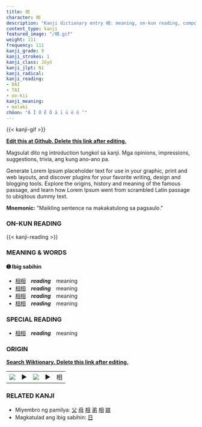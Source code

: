 ```yaml
---
title: 相
character: 相
description: "Kanji dictionary entry 相: meaning, on-kun reading, compounds, origin, related kanji"
content_type: kanji
featured_image: "/相.gif"
weight: 111
frequency: 111
kanji_grade: 9
kanji_strokes: 1
kanji_class: Jōyō
kanji_jlpt: N1
kanji_radical: 
kanji_reading: 
- DAI
- TAI
- oo-kii
kanji_meaning:
- malaki
chōon: "Ā Ī Ū Ē Ō ā ī ū ē ō ’"
---
```

[//]: # (Don't edit the line below. Kanji animated GIF code is automatically generated.)
{{< kanji-gif >}}

[//]: # (Edit below this line.)

**[Edit this at Github. Delete this link after editing.](https://github.com/tim0g/tim/tree/main/content/kanji/相/index.md)**

Magsulat dito ng introduction tungkol sa kanji. Mga opinions, impressions, suggestions, trivia, ang kung ano-ano pa.

Generate Lorem Ipsum placeholder text for use in your graphic, print and web layouts, and discover plugins for your favorite writing, design and blogging tools. Explore the origins, history and meaning of the famous passage, and learn how Lorem Ipsum went from scrambled Latin passage to ubiqitous dummy text.
 
**Mnemonic:** "Maikling sentence na makakatulong sa pagsaulo."

### ON-KUN READING

[//]: # (Don't edit the line below. ON-KUN READING code is automatically generated.)
{{< kanji-reading >}}

### MEANING & WORDS

#### ➊ **Ibig sabihin**
  - [相](../相)[相](../相)　***reading***　meaning
  - [相](../相)[相](../相)　***reading***　meaning
  - [相](../相)[相](../相)　***reading***　meaning
  - [相](../相)[相](../相)　***reading***　meaning

### SPECIAL READING
  - [相](../相)[相](../相)　***reading***　meaning

### ORIGIN

**[Search Wiktionary. Delete this link after editing.](https://wiktionary.org/wiki/相)**
<table class="kanji-table"><tr><td>
<img src="60px-相-bronze.svg.png">
</td><td>▶</td><td>
<img src="60px-相-oracle.svg.png">
</td><td>▶</td>
<td class="kanji-origin">相</td>
</tr></table>

### RELATED KANJI
- Miyembro ng pamilya: [父](../父) [母](../母) [相](../相) [弟](../弟) [相](../相) [娘](../娘)
- Magkatulad ang ibig sabihin: [日](../日)

